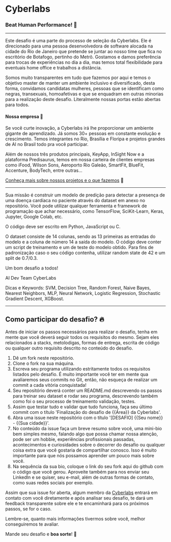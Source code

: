 # Cyberlabs
### **Beat Human Performance!** 🌟

---

Este desafio é uma parte do processo de seleção da Cyberlabs. Ele é direcionado para uma pessoa desenvolvedora de software alocada na cidade do Rio de Janeiro que pretende se juntar ao nosso time que fica no escritório de Botafogo, pertinho do Metrô. Gostamos e damos preferência para trocas de experiências no dia a dia, mas temos total flexibilidade para eventuais home office e trabalhos a distância.

Somos muito transparentes em tudo que fazemos por aqui e temos o objetivo master de manter um ambiente inclusivo e diversificado, desta forma, convidamos candidatas mulheres, pessoas que se identificam como negras, transexuais, homoafetivas e que se enquadram em outras minorias para a realização deste desafio. Literalmente nossas portas estão abertas para todos.

#### Nossa empresa 💃
Se você curte inovação, a Cyberlabs irá lhe proporcionar um ambiente gigante de aprendizado. Já somos 30+ pessoas em constante evolução e crescimento. Temos integrantes no Rio, Brasília e Floripa e projetos grandes de AI no Brasil todo pra você participar.

Além de nossos três produtos principais, KeyApp, InSight Now e a plataforma Predisaurus, temos em nossa carteira de clientes empresas como iFood, Wilson Sons, Aeroporto Rio Galeão, SmartFit, BlueFit, Accenture, BodyTech, entre outras...

[Conheça mais sobre nossos projetos e o que fazemos](https://cyberlabs.ai) 💙

---
Sua missão é construir um modelo de predição para detectar a presença de uma doença cardíaca no paciente através do dataset em anexo no repositório. Você pode utilizar qualquer ferramenta e framework de programação que achar necessário, como TensorFlow, SciKit-Learn, Keras, Jupyter,  Google Colab, etc.

O código deve ser escrito em Python, JavaScript ou C.

O dataset consiste de 14 colunas, sendo as 13 primeiras as entradas do modelo e a coluna de número 14 a saída do modelo. 
O código deve conter um script de treinamento e um de teste do modelo obtido. Para fins de padronização caso o seu código contenha, utilizar random state de 42 e um split de 0.7/0.3.

Um bom desafio a todos!

AI Dev Team CyberLabs

Dicas e Keywords: SVM, Decision Tree, Random Forest, Naive Bayes, Nearest Neighbors,
MLP, Neural Network, Logistic Regression, Stochastic Gradient Descent, XGBoost.

---

## Como participar do desafio? 🔥

Antes de iniciar os passos necessários para realizar o desafio, tenha em mente que você deverá seguir todos os requisitos do mesmo. Sejam eles relacionados a stacks, metolodigas, formas de entrega, escrita de código ou qualquer outro requisito descrito no conteúdo do desafio.

1. Dê um fork neste repositório.
2. Clone o fork na sua máquina.
3. Escreva seu programa utilizando estritamente todos os requisitos listados pelo desafio. É muito importante você ter em mente qua avaliaremos seus commits no Git, então, não esqueça de realizar um commit a cada vitória conquistada!
4. Seu repositório deverá conter um README.md descrevendo os passos para treinar seu dataset e rodar seu programa, descrevendo também como foi o seu processo de treinamento validação, testes.
5. Assim que testar tudo e validar que tudo funciona, faça seu último commit com o título 'Finalização do desafio de {{Área}} da Cyberlabs'.
6. Abra uma issue neste repositório com o título '[DESAFIO] {{Seu nome}} - {{Sua cidade}}'.
7. No conteúdo da issue faça um breve resumo sobre você, uma mini-bio bem simples mesmo, falando algo que possa chamar nossa atenção, pode ser um hobbie, experiências profissionais passadas, acontecimentos e curiosidades sobre o decorrer do desafio ou qualquer coisa extra que você gostaria de compartilhar conosco. Isso é muito importante para que nós possamos aprender um pouco mais sobre você.
8. Na sequência da sua bio, coloque o link do seu fork aqui do github com o código que você gerou. Aproveite também para nos enviar seu LinkedIn e se quiser, seu e-mail, além de outras formas de contato, como suas redes sociais por exemplo.

Assim que sua issue for aberta, algum membro da [Cyberlabs](https://cyberlabs.ai) entrará em contato com você diretamente e após analisar seu desafio, te dará um feedback transparente sobre ele e te encaminhará para os próximos passos, se for o caso.

Lembre-se, quanto mais informações tivermos sobre você, melhor conseguiremos te avaliar.

Mande seu desafio e **boa sorte**! 🤘

